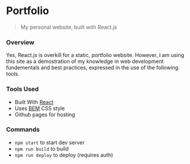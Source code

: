 # Portfolio

> My personal website, built with React.js

### Overview
Yes, React.js is overkill for a static, portfolio website.
However, I am using this site as a demostration of my
knowledge in web development fundementals and best
practices, expressed in the use of the following tools.

### Tools Used
- Built With [React](https://reactjs.org/)
- Uses [BEM](http://getbem.com/introduction/) CSS style
- Github pages for hosting

### Commands
- `npm start` to start dev server
- `npm run build` to build
- `npm run deploy` to deploy (requires auth)
